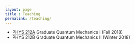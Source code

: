 ```yaml
---
layout: page 
title : Teaching 
permalink: /teaching/
---
```


- [PHYS 212A]({{site.baseurl}}/pages/teaching/PHYS212A.md) Graduate Quantum Mechanics I (Fall 2018) 
- PHYS 212B Graduate Quantum Mechanics II (Winter 2018) 